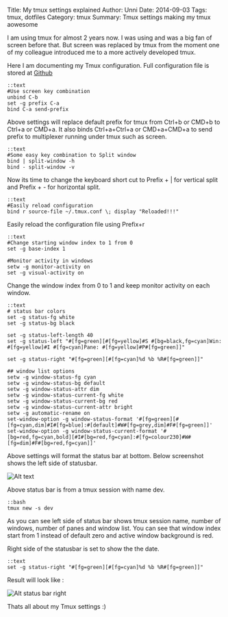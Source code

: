 Title: My tmux settings explained
Author: Unni
Date: 2014-09-03
Tags: tmux, dotfiles
Category: tmux
Summary: Tmux settings making my tmux aowesome

I am using tmux for almost 2 years now. I was using and was a big fan of screen before that. But screen was replaced by tmux from the moment one of my colleague introduced me to a more actively developed tmux.

Here I am documenting my Tmux configuration. Full configuration file is stored at [Github](https://github.com/webofunni/dotfiles/blob/master/tmux/tmux.conf)

	::text
	#Use screen key combination
	unbind C-b
	set -g prefix C-a
	bind C-a send-prefix

Above settings will replace default prefix for tmux from Ctrl+b or CMD+b to Ctrl+a or CMD+a. It also binds Ctrl+a+Ctrl+a or CMD+a+CMD+a to send prefix to multiplexer running under tmux such as screen.

	::text
	#Some easy key combination to Split window
	bind | split-window -h
	bind - split-window -v

Now its time to change the keyboard short cut to Prefix + | for vertical split and Prefix + - for horizontal split.

	::text
	#Easily reload configuration
	bind r source-file ~/.tmux.conf \; display "Reloaded!!!"

Easily reload the configuration file using Prefix+r

	::text
	#Change starting window index to 1 from 0
	set -g base-index 1

	#Monitor activity in windows
	setw -g monitor-activity on 
	set -g visual-activity on

Change the window index from 0 to 1 and keep monitor activity on each window.

	::text
	# status bar colors
	set -g status-fg white 
	set -g status-bg black

	set -g status-left-length 40
	set -g status-left "#[fg=green][#[fg=yellow]#S #[bg=black,fg=cyan]Win: #[fg=yellow]#I #[fg=cyan]Pane: #[fg=yellow]#P#[fg=green]]"

	set -g status-right "#[fg=green][#[fg=cyan]%d %b %R#[fg=green]]"

	## window list options
	setw -g window-status-fg cyan 
	setw -g window-status-bg default 
	setw -g window-status-attr dim
	setw -g window-status-current-fg white 
	setw -g window-status-current-bg red
	setw -g window-status-current-attr bright
	setw -g automatic-rename on
	set-window-option -g window-status-format '#[fg=green][#[fg=cyan,dim]#I#[fg=blue]:#[default]#W#[fg=grey,dim]#F#[fg=green]]'
	set-window-option -g window-status-current-format '#[bg=red,fg=cyan,bold][#I#[bg=red,fg=cyan]:#[fg=colour230]#W#[fg=dim]#F#[bg=red,fg=cyan]]'

Above settings will format the status bar at bottom. Below screenshot shows the left side of statusbar.

![Alt text](/blog/theme/images/tmux-left.png)

Above status bar is from a tmux session with name dev. 

	::bash
	tmux new -s dev

As you can see left side of status bar shows tmux session name, number of windows, number of panes and window list. You can see that window index start from 1 instead of default zero and active window background is red.

Right side of the statusbar is set to show the the date. 

	::text
	set -g status-right "#[fg=green][#[fg=cyan]%d %b %R#[fg=green]]"

Result will look like : 

![Alt status bar right](/blog/theme/images/tmux-right.png)

Thats all about my Tmux settings :)

